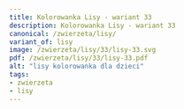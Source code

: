 ```yaml
---
title: Kolorowanka Lisy - wariant 33
description: Kolorowanka Lisy - wariant 33
canonical: /zwierzeta/lisy/
variant_of: lisy
image: /zwierzeta/lisy/33/lisy-33.svg
pdf: /zwierzeta/lisy/33/lisy-33.pdf
alt: "lisy kolorowanka dla dzieci"
tags:
- zwierzeta
- lisy
---
```

